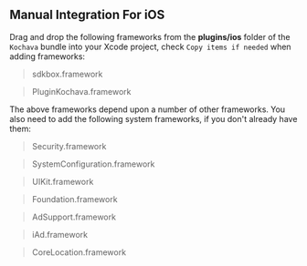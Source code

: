 ## Manual Integration For iOS
Drag and drop the following frameworks from the __plugins/ios__ folder of the `Kochava` bundle into your Xcode project, check `Copy items if needed` when adding frameworks:

> sdkbox.framework

> PluginKochava.framework

The above frameworks depend upon a number of other frameworks. You also need
to add the following system frameworks, if you don't already have them:

> Security.framework

> SystemConfiguration.framework

> UIKit.framework

> Foundation.framework

> AdSupport.framework

> iAd.framework

> CoreLocation.framework
